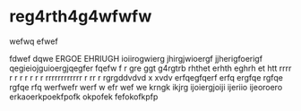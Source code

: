 # reg4rth4g4wfwfw
wefwq
efwef

fdwef
dqwe ERGOE EHRIUGH ioiirogwierg jhirgjwioergf jjherigfoerigf qegieiojguioergjqegfer
fqefw f 
r gre ggt g4rgtrb   rhthet erhth eghrh et htt
rrrr
r
r
r
r
r
r
r
rrrrrrrrrrrr
r
rr
r
rgrgddvdvd x xvdv
erfqegfqerf
erfq
ergfqe
rgfqe
rgfqe
rfq
werfwefr werf w efr wef we krngk ikjrg ijoiergjoiji ijeriio ijeoroero erkaoerkpoekfpofk okpofek fefokofkpfp
